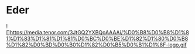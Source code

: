 # Eder













![]https://media.tenor.com/3JtGQ2YXBQoAAAAi/%D0%B8%D0%B8%D1%81%D1%83%D1%81%D1%81%D0%BC%D0%BE%D1%82%D1%80%D0%B8%D1%82%D0%BD%D0%B0%D1%82%D0%B5%D0%B1%D1%8F-logo.gif

